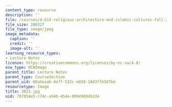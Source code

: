 ```yaml
---
content_type: resource
description: ''
file: /courses/4-614-religious-architecture-and-islamic-cultures-fall-2002/787854e5c74ca94b454a00949694b2d4_3021.jpg
file_size: 280327
file_type: image/jpeg
image_metadata:
  caption: ''
  credit: ''
  image-alt: ''
learning_resource_types:
- Lecture Notes
license: https://creativecommons.org/licenses/by-nc-sa/4.0/
ocw_type: OCWImage
parent_title: Lecture Notes
parent_type: CourseSection
parent_uid: 68abeaab-4eff-532c-e858-18d3ffb567bd
resourcetype: Image
title: 3021.jpg
uid: 787854e5-c74c-a94b-454a-00949694b2d4
---
```


